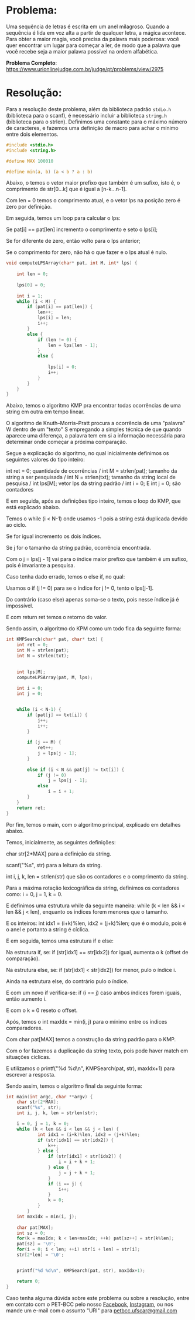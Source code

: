 # Problema:

Uma sequência de letras é escrita em um anel milagroso. Quando a sequência é lida em voz alta a partir de qualquer letra, a mágica acontece. Para obter a maior magia, você precisa da palavra mais poderosa: você quer encontrar um lugar para começar a ler, de modo que a palavra que você recebe seja a maior palavra possível na ordem alfabética.

**Problema Completo**: https://www.urionlinejudge.com.br/judge/pt/problems/view/2975

# Resolução:

Para a resolução deste problema, além da biblioteca padrão `stdio.h` (biblioteca para o scanf), é necessário incluir a biblioteca `string.h` (biblioteca para o strlen). Definimos uma constante para o máximo número de caracteres, e fazemos uma definição de macro para achar o mínimo entre dois elementos.

```c
#include <stdio.h>
#include <string.h>

#define MAX 100010

#define min(a, b) (a < b ? a : b)
```

Abaixo, o temos o vetor maior prefixo que também é um sufixo, isto é, o comprimento de str[0...k] que é igual a [n-k...n-1].

Com len = 0 temos o comprimento atual, e o vetor lps na posição zero é zero por definição.

Em seguida, temos um loop para calcular o lps:

Se pat[i] == pat[len] incremento o comprimento e seto o lps[i];

Se for diferente de zero, então volto para o lps anterior;

Se o comprimento for zero, não há o que fazer e o lps atual é nulo.

```c
void computeLPSArray(char* pat, int M, int* lps) { 
    
    int len = 0; 
  
    lps[0] = 0;
  
    int i = 1; 
    while (i < M) { 
        if (pat[i] == pat[len]) { 
            len++; 
            lps[i] = len; 
            i++; 
        } 
        else {  
            if (len != 0) {
                len = lps[len - 1]; 
            } 
            else {
             
                lps[i] = 0; 
                i++; 
            } 
        } 
    } 
} 
```

Abaixo, temos o algoritmo KMP pra encontrar todas ocorrências de uma string em outra em tempo linear.

O algoritmo de Knuth–Morris–Pratt procura a ocorrência de uma "palavra" W dentro de um "texto" S empregando a simples técnica de que quando aparece uma diferença, a palavra tem em si a informação necessária para determinar onde começar a próxima comparação.

Segue a explicação do algoritmo, no qual inicialmente definimos os seguintes valores do tipo inteiro:

int ret = 0; quantidade de ocorrências / int M = strlen(pat); tamanho da string a ser pesquisada / int N = strlen(txt); tamanho da string local de pesquisa / int lps[M]; vetor lps da string padrão / int i = 0; E int j = 0; são contadores

E em seguida, após as definições tipo inteiro, temos o loop do KMP, que está explicado abaixo.

Temos o while (i < N-1) onde usamos -1 pois a string está duplicada devido ao ciclo.

Se for igual incremento os dois índices.

Se j for o tamanho da string padrão, ocorrência encontrada.

Com o j = lps[j - 1] vai para o índice maior prefixo que também é um sufixo, pois é invariante a pesquisa.

Caso tenha dado errado, temos o else if, no qual:

Usamos o if (j != 0) para se o índice for j != 0, tento o lps[j-1].

Do contrário (caso else) apenas soma-se o texto, pois nesse índice já é impossível.

E com return ret temos o retorno do valor.

Sendo assim, o algoritmo do KPM como um todo fica da seguinte forma:

```c
int KMPSearch(char* pat, char* txt) { 
    int ret = 0;
    int M = strlen(pat);
    int N = strlen(txt);
  

    int lps[M];
    computeLPSArray(pat, M, lps); 
  
    int i = 0;
    int j = 0;


    while (i < N-1) {
        if (pat[j] == txt[i]) {
            j++; 
            i++; 
        } 
  
        if (j == M) {
            ret++; 
            j = lps[j - 1];
        } 
  
        else if (i < N && pat[j] != txt[i]) { 
            if (j != 0)
                j = lps[j - 1]; 
            else
                i = i + 1;
        } 
    } 
    return ret;
} 
```

Por fim, temos o main, com o algoritmo principal, explicado em detalhes abaixo.

Temos, inicialmente, as seguintes definições:

char str[2*MAX] para a definição da string.

scanf("%s", str) para a leitura da string.

int i, j, k, len = strlen(str) que são os contadores e o comprimento da string.

Para a máxima rotação lexicográfica da string, definimos os contadores como: i = 0, j = 1, k = 0.

E definimos uma estrutura while da seguinte maneira: while (k < len && i < len && j < len), enquanto os índices forem menores que o tamanho.

E os inteiros: int idx1 = (i+k)%len, idx2 = (j+k)%len; que é o modulo, pois é o anel e portanto a string é cíclica.

E em seguida, temos uma estrutura if e else:

Na estrutura if, se: if (str[idx1] == str[idx2]) for igual, aumenta o k (offset de comparação).

Na estrutura else, se: if (str[idx1] < str[idx2]) for menor, pulo o índice i.

Ainda na estrutura else, do contrário pulo o índice.

E com um novo if verifica-se: if (i == j) caso ambos índices forem iguais, então aumento i.

E com o k = 0 reseto o offset.

Após, temos o int maxIdx = min(i, j) para o mínimo entre os índices comparadores.

Com char pat[MAX] temos a construção da string padrão para o KMP.

Com o for fazemos a duplicação da string texto, pois pode haver match em situações cíclicas.

E utilizamos o printf("%d %d\n", KMPSearch(pat, str), maxIdx+1) para escrever a resposta.

Sendo assim, temos o algoritmo final da seguinte forma:

```c
int main(int argc, char **argv) {
    char str[2*MAX];
    scanf("%s", str);
    int i, j, k, len = strlen(str);

    i = 0, j = 1, k = 0;
    while (k < len && i < len && j < len) {
            int idx1 = (i+k)%len, idx2 = (j+k)%len;
            if (str[idx1] == str[idx2]) {
                k++;
            } else {
                if (str[idx1] < str[idx2]) {
                    i = i + k + 1;
                } else {
                    j = j + k + 1;
                }
                if (i == j) {
                    i++;
                }
                k = 0;
            } 
        }
    int maxIdx = min(i, j);
    
    char pat[MAX];
    int sz = 0;
    for(k = maxIdx; k < len+maxIdx; ++k) pat[sz++] = str[k%len];
    pat[sz] = '\0';
    for(i = 0; i < len; ++i) str[i + len] = str[i];
    str[2*len] = '\0';


    printf("%d %d\n", KMPSearch(pat, str), maxIdx+1);

    return 0;
}
```

Caso tenha alguma dúvida sobre este problema ou sobre a resolução, entre em contato com o PET-BCC pelo nosso
[Facebook](https://www.facebook.com/petbcc/),
[Instagram](https://www.instagram.com/petbcc.ufscar/),
ou nos mande um e-mail com o assunto "URI" para  petbcc.ufscar@gmail.com
